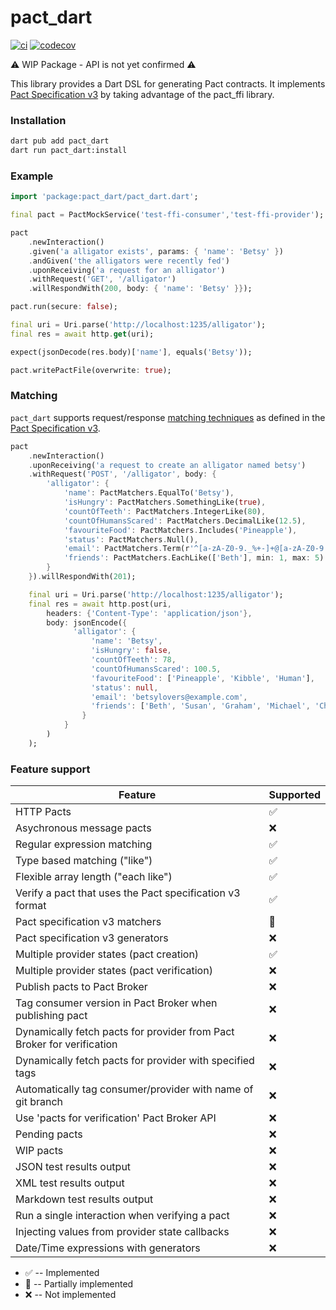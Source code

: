 # pact_dart

[![ci](https://github.com/matthewshirley/pact_dart/actions/workflows/ci.yml/badge.svg)](https://github.com/matthewshirley/pact_dart/actions/workflows/ci.yml)
[![codecov](https://codecov.io/gh/matthewshirley/pact_dart/branch/main/graph/badge.svg?token=N7495X6QCL)](https://codecov.io/gh/matthewshirley/pact_dart)

⚠️ WIP Package - API is not yet confirmed ⚠️

This library provides a Dart DSL for generating Pact contracts. It implements [Pact Specification v3](https://github.com/pact-foundation/pact-specification/tree/version-3) by taking advantage of the pact_ffi library.

### Installation

```bash
dart pub add pact_dart
dart run pact_dart:install
```

### Example

```dart
import 'package:pact_dart/pact_dart.dart';

final pact = PactMockService('test-ffi-consumer','test-ffi-provider');

pact
    .newInteraction()
    .given('a alligator exists', params: { 'name': 'Betsy' })
    .andGiven('the alligators were recently fed')
    .uponReceiving('a request for an alligator')
    .withRequest('GET', '/alligator')
    .willRespondWith(200, body: { 'name': 'Betsy' }});

pact.run(secure: false);

final uri = Uri.parse('http://localhost:1235/alligator');
final res = await http.get(uri);

expect(jsonDecode(res.body)['name'], equals('Betsy'));

pact.writePactFile(overwrite: true);
```

### Matching

`pact_dart` supports request/response [matching techniques](https://docs.pact.io/getting_started/matching/) as defined in the [Pact Specification v3](https://github.com/pact-foundation/pact-specification/tree/version-3).

```dart
pact
    .newInteraction()
    .uponReceiving('a request to create an alligator named betsy')
    .withRequest('POST', '/alligator', body: {
        'alligator': {
            'name': PactMatchers.EqualTo('Betsy'),
            'isHungry': PactMatchers.SomethingLike(true),
            'countOfTeeth': PactMatchers.IntegerLike(80),
            'countOfHumansScared': PactMatchers.DecimalLike(12.5),
            'favouriteFood': PactMatchers.Includes('Pineapple'),
            'status': PactMatchers.Null(),
            'email': PactMatchers.Term(r'^[a-zA-Z0-9._%+-]+@[a-zA-Z0-9.-]+.[a-zA-Z]{2,}$', 'betsy@example.com'),
            'friends': PactMatchers.EachLike(['Beth'], min: 1, max: 5)
        }
    }).willRespondWith(201);

    final uri = Uri.parse('http://localhost:1235/alligator');
    final res = await http.post(uri,
        headers: {'Content-Type': 'application/json'},
        body: jsonEncode({
              'alligator': {
                  'name': 'Betsy',
                  'isHungry': false,
                  'countOfTeeth': 78,
                  'countOfHumansScared': 100.5,
                  'favouriteFood': ['Pineapple', 'Kibble', 'Human'],
                  'status': null,
                  'email': 'betsylovers@example.com',
                  'friends': ['Beth', 'Susan', 'Graham', 'Michael', 'Chloe']
                }
            }
        )
    );
```

### Feature support

| Feature                                                                | Supported |
| ---------------------------------------------------------------------- | --------- |
| HTTP Pacts                                                             | ✅        |
| Asychronous message pacts                                              | ❌        |
| Regular expression matching                                            | ✅        |
| Type based matching ("like")                                           | ✅        |
| Flexible array length ("each like")                                    | ✅        |
| Verify a pact that uses the Pact specification v3 format               | ✅        |
| Pact specification v3 matchers                                         | 🔨        |
| Pact specification v3 generators                                       | ❌        |
| Multiple provider states (pact creation)                               | ✅        |
| Multiple provider states (pact verification)                           | ❌        |
| Publish pacts to Pact Broker                                           | ❌        |
| Tag consumer version in Pact Broker when publishing pact               | ❌        |
| Dynamically fetch pacts for provider from Pact Broker for verification | ❌        |
| Dynamically fetch pacts for provider with specified tags               | ❌        |
| Automatically tag consumer/provider with name of git branch            | ❌        |
| Use 'pacts for verification' Pact Broker API                           | ❌        |
| Pending pacts                                                          | ❌        |
| WIP pacts                                                              | ❌        |
| JSON test results output                                               | ❌        |
| XML test results output                                                | ❌        |
| Markdown test results output                                           | ❌        |
| Run a single interaction when verifying a pact                         | ❌        |
| Injecting values from provider state callbacks                         | ❌        |
| Date/Time expressions with generators                                  | ❌        |

- ✅ -- Implemented
- 🔨 -- Partially implemented
- ❌ -- Not implemented
